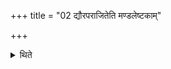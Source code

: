 +++
title = "02 द्यौरपराजितेति मण्डलेष्टकाम्"

+++

<details><summary>थिते</summary>

द्यौरपराजितेति मण्डलेष्टकाम् २
</details>
